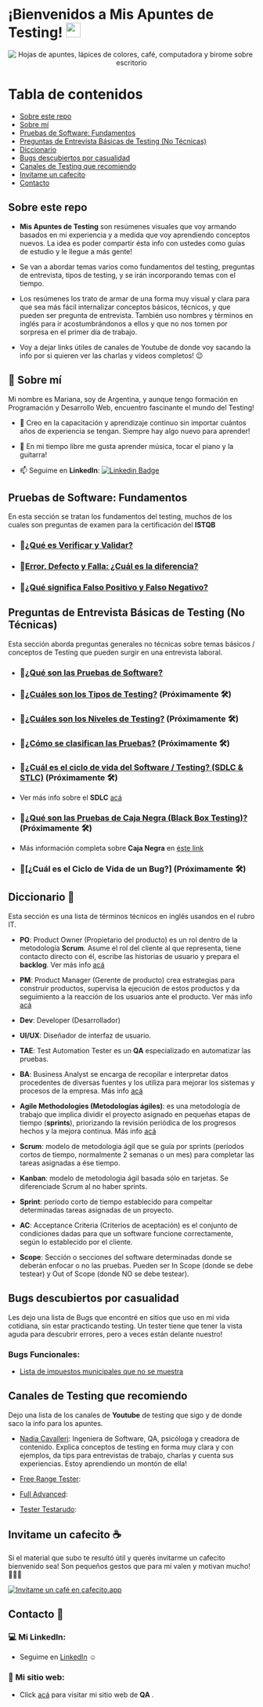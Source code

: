 
<h1>¡Bienvenidos a Mis Apuntes de Testing!

  <img src="https://media.giphy.com/media/hvRJCLFzcasrR4ia7z/giphy.gif" width="30px"/>
</h1>
  </div>
  
<div align="center">

<div>
<img src="https://github.com/user-attachments/assets/fee3cadc-2ed9-4883-a3b7-f8da2801f1cf" alt="Hojas de apuntes, lápices de colores, café, computadora y birome sobre escritorio"/>
</div>
 </div>


# Tabla de contenidos

- [Sobre este repo](https://github.com/marianaluduena/mis-apuntes-de-testing/blob/main/README.md#sobre-%C3%A9ste-repo)
- [Sobre mí](https://github.com/marianaluduena/mis-apuntes-de-testing?tab=readme-ov-file#--sobre-m%C3%AD-)
- [Pruebas de Software: Fundamentos](https://github.com/marianaluduena/mis-apuntes-de-testing/blob/main/README.md#pruebas-de-software-fundamentos)
- [Preguntas de Entrevista Básicas de Testing (No Técnicas)](https://github.com/marianaluduena/mis-apuntes-de-testing/blob/main/README.md#preguntas-de-entrevista-b%C3%A1sicas-de-testing-no-t%C3%A9cnicas)
- [Diccionario](https://github.com/marianaluduena/mis-apuntes-de-testing/blob/main/README.md#diccionario)
- [Bugs descubiertos por casualidad](https://github.com/marianaluduena/mis-apuntes-de-testing/blob/main/README.md#bugs-descubiertos-por-casualidad)
- [Canales de Testing que recomiendo](https://github.com/marianaluduena/mis-apuntes-de-testing/blob/main/README.md#canales-de-testing-que-recomiendo)
- [Invitame un cafecito](https://github.com/marianaluduena/mis-apuntes-de-testing/blob/main/README.md#invitame-un-cafecito-)
- [Contacto](https://github.com/marianaluduena/mis-apuntes-de-testing/blob/main/README.md#contacto)

  

## Sobre este repo

- **Mis Apuntes de Testing** son resúmenes visuales que voy armando basados en mi experiencia y a medida que voy aprendiendo conceptos nuevos. La idea es poder compartir ésta info con ustedes como guías de estudio y le llegue a más gente!

- Se van a abordar temas varios como fundamentos del testing, preguntas de entrevista, tipos de testing, y se irán incorporando temas con el tiempo. 

- Los resúmenes los trato de armar de una forma muy visual y clara para que sea más fácil internalizar conceptos básicos, técnicos, y que pueden ser pregunta de entrevista. También uso nombres y términos en inglés para ir acostumbrándonos a ellos y que no nos tomen por sorpresa en el primer día de trabajo.

- Voy a dejar links útiles de canales de Youtube de donde voy sacando la info por si quieren ver las charlas y videos completos! 😉



## 👩 Sobre mí

Mi nombre es Mariana, soy de Argentina, y aunque tengo formación en Programación y Desarrollo Web, encuentro fascinante el mundo del Testing!


- :telescope: Creo en la capacitación y aprendizaje continuo sin importar cuántos años de experiencia se tengan. Siempre hay algo nuevo para aprender!


- 🎼 En mi tiempo libre me gusta aprender música, tocar el piano y la guitarra!
  

- :mailbox: Seguime en **LinkedIn**: [![Linkedin Badge](https://img.shields.io/badge/-Mar-blue?style=flat&logo=Linkedin&logoColor=white)](https://www.linkedin.com/in/mariana-ludue%C3%B1a-qa-tester-engineer)



## Pruebas de Software: Fundamentos 

En esta sección se tratan los fundamentos del testing, muchos de los cuales son preguntas de examen para la certificación del **ISTQB**


- ### 📁[¿Qué es Verificar y Validar?](https://drive.google.com/file/d/1SWBUBQ0vGIRWSGCKkbHTSgkTqfYlwykZ/view?usp=drive_link)
  
- ### 📁[Error, Defecto y Falla: ¿Cuál es la diferencia?](https://drive.google.com/file/d/13NcrqbY2nEH9VoPeZzOsS8eCvtOHzbXN/view?usp=drive_link)

- ### 📁[¿Qué significa Falso Positivo y Falso Negativo?]()



## Preguntas de Entrevista Básicas de Testing (No Técnicas)

Esta sección aborda preguntas generales no técnicas sobre temas básicos / conceptos de Testing que pueden surgir en una entrevista laboral.


- ### 📁[¿Qué son las Pruebas de Software?](https://drive.google.com/file/d/1eydEyPM2PXwB2wbCuzdjYwhH8IXObgpD/view?usp=drive_link)
  
- ### 📁[¿Cuáles son los Tipos de Testing?]() (Próximamente 🛠️)

- ### 📁[¿Cuáles son los Niveles de Testing?]() (Próximamente 🛠️)

- ### 📁[¿Cómo se clasifican las Pruebas?]() (Próximamente 🛠️)
  
- ### 📁[¿Cuál es el ciclo de vida del Software / Testing? (SDLC & STLC)]() (Próximamente 🛠️)
- Ver más info sobre el **SDLC** [acá](https://www.guru99.com/es/software-testing-life-cycle.html)

- ### 📁[¿Qué son las Pruebas de Caja Negra (Black Box Testing)?]() (Próximamente 🛠️)
- Más información completa sobre **Caja Negra** en [éste link](https://www.zaptest.com/es/pruebas-de-caja-negra-que-son-tipos-procesos-enfoques-herramientas-y-mucho-mas)

- ### 📁[¿Cuál es el Ciclo de Vida de un Bug?] (Próximamente 🛠️)




## Diccionario 📖

Esta sección es una lista de términos técnicos en inglés usandos en el rubro IT.


- **PO**: Product Owner (Propietario del producto) es un rol dentro de la metodología **Scrum**. Asume el rol del cliente al que representa, tiene contacto directo con él, escribe las historias de usuario y prepara el **backlog**. Ver más info [acá](https://asana.com/es/resources/product-owner)
  
- **PM**: Product Manager (Gerente de producto) crea estrategias para construir productos, supervisa la ejecución de estos productos y da seguimiento a la reacción de los usuarios ante el producto. Ver más info [acá](https://blog.hubspot.es/service/product-manager#que-es)

- **Dev**: Developer (Desarrollador)

- **UI/UX**: Diseñador de interfaz de usuario.
  
- **TAE**: Test Automation Tester es un **QA** especializado en automatizar las pruebas.
  
- **BA**: Business Analyst se encarga de recopilar e interpretar datos procedentes de diversas fuentes y los utiliza para mejorar los sistemas y procesos de la empresa. Más info [acá](https://www.michaelpage.es/advice/profesi%C3%B3n/tecnolog%C3%ADa/perfil-de-business-analyst)
  
- **Agile Methodologies (Metodologías ágiles)**: es una metodología de trabajo que implica dividir el proyecto asignado en pequeñas etapas de tiempo (**sprints**), priorizando la revisión periódica de los progresos hechos y la mejora continua. Más info [acá](https://www.atlassian.com/es/agile)

- **Scrum**: modelo de metodologia ágil que se guía por sprints (períodos cortos de tiempo, normalmente 2 semanas o un mes) para completar las tareas asignadas a ése tiempo.

- **Kanban**: modelo de metodologia ágil basada sólo en tarjetas. Se diferenciade Scrum al no haber sprints.

- **Sprint**: período corto de tiempo establecido para compeltar determinadas tareas asignadas de un proyecto.

- **AC**: Acceptance Criteria (Criterios de aceptación) es el conjunto de condiciones dadas para que un software funcione correctamente, según lo establecido por el cliente.

- **Scope**: Sección o secciones del software determinadas donde se deberán enfocar o no las pruebas. Pueden ser In Scope (donde se debe testear) y Out of Scope (donde NO se debe testear).


## Bugs descubiertos por casualidad

Les dejo una lista de Bugs que encontré en sitios que uso en mi vida cotidiana, sin estar practicando testing.
Un tester tiene que tener la vista aguda para descubrir errores, pero a veces están delante nuestro!

### Bugs Funcionales:

- [Lista de impuestos municipales que no se muestra](https://drive.google.com/file/d/1hLyYqztAyDIiYdNOrxFJT6fhXcS3qI4t/view?usp=drive_link)


## Canales de Testing que recomiendo

Dejo una lista de los canales de **Youtube** de testing que sigo y de donde saco la info para los apuntes.


- [Nadia Cavalleri](https://www.youtube.com/@NadiaCavalleri): Ingeniera de Software, QA, psicóloga y creadora de contenido. Explica conceptos de testing en forma muy clara y con ejemplos, da tips para entrevistas de trabajo,  charlas y cuenta sus experiencias. Estoy aprendiendo un montón de ella!


- [Free Range Tester](https://www.youtube.com/@FreeRangeTesters):
  

- [Full Advanced](https://www.youtube.com/@FullAdvanced):


- [Tester Testarudo](https://www.youtube.com/@TesterTestarudo):




## Invitame un cafecito ☕

Si el material que subo te resultó útil y querés invitarme un cafecito bienvenido sea! Son pequeños gestos que para mí valen y motivan mucho! 💓💓💓

[![Invitame un café en cafecito.app](https://cdn.cafecito.app/imgs/buttons/button_5.svg)](https://cafecito.app/mariana-luduena)


## Contacto 🤝

### 💻 Mi LinkedIn: 

- Seguime en [LinkedIn](https://www.linkedin.com/in/mariana-ludue%C3%B1a-qa-tester-engineer/) ☺️

### 🔎 Mi sitio web:

- Click [acá](https://mariana-luduena-qa-tester.notion.site/Mariana-Ludue-a-QA-Tester-74974d4fd1dc4af1ab672869471620aa) para visitar mi sitio web de **QA** .







